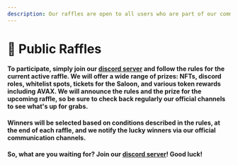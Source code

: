 ```yaml
---
description: Our raffles are open to all users who are part of our community.
---
```


# 🎫 Public Raffles

#### To participate, simply join our [discord server](https://discord.com/invite/dPNE6fK4S4) and follow the rules for the current active raffle. We will offer a wide range of prizes: NFTs, discord roles, whitelist spots, tickets for the Saloon, and various token rewards including AVAX. We will announce the rules and the prize for the upcoming raffle, so be sure to check back regularly our official channels to see what's up for grabs.

#### Winners will be selected based on conditions described in the rules, at the end of each raffle, and we notify the lucky winners via our official communication channels.&#x20;

#### So, what are you waiting for? Join our [discord server](https://discord.com/invite/dPNE6fK4S4)! Good luck!

